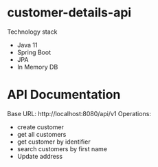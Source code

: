 # customer-details-api
  Technology stack
  - Java 11
  - Spring Boot
  - JPA
  - In Memory DB
  
# API Documentation
  Base URL: http://localhost:8080/api/v1
  Operations:
  - create customer 
  - get all customers
  - get customer by identifier
  - search customers by first name
  - Update address
  
  
  
